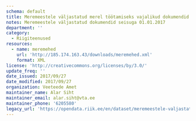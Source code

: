 ```yaml
---
schema: default
title: Meremeestele väljastatud merel töötamiseks vajalikud dokumendid
notes: Meremeestele väljastatud dokumendid seisuga 01.01.2017
department: ''
category:
  - Riigiteenused
resources:
  - name: meremehed
    url: 'http://185.174.163.43/downloads/meremehed.xml'
    format: XML
license: 'http://creativecommons.org/licenses/by/3.0/'
update_freq: ''
date_issued: 2017/09/27
date_modified: 2017/09/27
organization: Veeteede Amet
maintainer_name: Alar Siht
maintainer_email: alar.siht@vta.ee
maintainer_phone: '6205580'
legacy_url: 'https://opendata.riik.ee/en/dataset/meremeestele-valjastatud-merel-tootamiseks-vajalikud-dokumendid'
---
```

